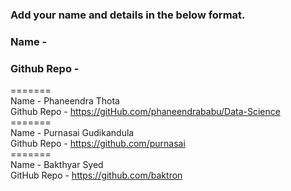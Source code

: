 ### Add your name and details in the below format.
### Name -
### Github Repo -
======= <br/>
Name - Phaneendra Thota <br/>
Github Repo - https://gitHub.com/phaneendrababu/Data-Science<br/>
======= <br/>
Name - Purnasai Gudikandula <br/>
Github Repo - https://github.com/purnasai <br/>
=======<br/>
Name - Bakthyar Syed <br/>
GitHub Repo - https://github.com/baktron <br/>


